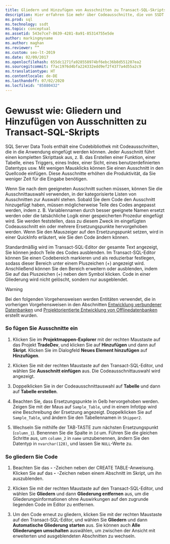 ```yaml
---
title: Gliedern und Hinzufügen von Ausschnitten zu Transact-SQL-Skripts
description: Hier erfahren Sie mehr über Codeausschnitte, die von SSDT bereitgestellt werden. Hier erfahren Sie, wie Sie Codeausschnitte in Anwendungen einfügen und wie Sie Code im Transact-SQL-Editor ausblenden und erweitern.
ms.prod: sql
ms.technology: ssdt
ms.topic: conceptual
ms.assetid: 543e7ce7-8639-4281-8a91-85314755e5de
author: markingmyname
ms.author: maghan
ms.reviewer: “”
ms.custom: seo-lt-2019
ms.date: 02/09/2017
ms.openlocfilehash: 655dc1271fa928558974bf6ebc36b8d551207ea2
ms.sourcegitcommit: f7ac1976d4bfa224332edd9ef2f4377a4d55a2c9
ms.translationtype: HT
ms.contentlocale: de-DE
ms.lasthandoff: 07/02/2020
ms.locfileid: "85880432"
---
```

# <a name="how-to-outline-and-add-snippets-to-transact-sql-script"></a>Gewusst wie: Gliedern und Hinzufügen von Ausschnitten zu Transact-SQL-Skripts

SQL Server Data Tools enthält eine Codebibliothek mit Codeausschnitten, die in die Anwendung eingefügt werden können. Jeder Ausschnitt führt einen kompletten Skripttask aus, z. B. das Erstellen einer Funktion, einer Tabelle, eines Triggers, eines Index, einer Sicht, eines benutzerdefinierten Datentyps usw. Mit wenigen Mausklicks können Sie einen Ausschnitt in den Quellcode einfügen. Diese Ausschnitte erhöhen die Produktivität, da Sie weniger Zeit für die Eingabe benötigen.  
  
Wenn Sie nach dem geeigneten Ausschnitt suchen müssen, können Sie die Ausschnittauswahl verwenden, in der kategorisierte Listen von Ausschnitten zur Auswahl stehen. Sobald Sie dem Code den Ausschnitt hinzugefügt haben, müssen möglicherweise Teile des Codes angepasst werden, indem z. B. Variablennamen durch besser geeignete Namen ersetzt werden oder die tatsächliche Logik einer gespeicherten Prozedur eingefügt wird. Sie werden feststellen, dass zu diesem Zweck im eingefügten Codeausschnitt ein oder mehrere Ersetzungspunkte hervorgehoben werden. Wenn Sie den Mauszeiger auf den Ersetzungspunkt setzen, wird in einer QuickInfo erläutert, wie Sie den Code ändern können.  
  
Standardmäßig wird im Transact\-SQL-Editor der gesamte Text angezeigt, Sie können jedoch Teile des Codes ausblenden. Im Transact\-SQL-Editor können Sie einen Codebereich markieren und als reduzierbar festlegen, sodass dieser Bereich unter einem Pluszeichen (+) angezeigt wird. Anschließend können Sie den Bereich erweitern oder ausblenden, indem Sie auf das Pluszeichen (+) neben dem Symbol klicken. Code in einer Gliederung wird nicht gelöscht, sondern nur ausgeblendet.  
  
> [!WARNING]  
> Bei den folgenden Vorgehensweisen werden Entitäten verwendet, die in vorherigen Vorgehensweisen in den Abschnitten [Entwicklung verbundener Datenbanken](../ssdt/connected-database-development.md) und [Projektorientierte Entwicklung von Offlinedatenbanken](../ssdt/project-oriented-offline-database-development.md) erstellt wurden.  
  
### <a name="to-insert-snippets"></a>So fügen Sie Ausschnitte ein  
  
1.  Klicken Sie im **Projektmappen-Explorer** mit der rechten Maustaste auf das Projekt **TradeDev**, und klicken Sie auf **Hinzufügen** und dann auf **Skript**. Klicken Sie im Dialogfeld **Neues Element hinzufügen** auf **Hinzufügen**.  
  
2.  Klicken Sie mit der rechten Maustaste auf den Transact\-SQL-Editor, und wählen Sie **Ausschnitt einfügen** aus. Die Codeausschnittauswahl wird angezeigt.  
  
3.  Doppelklicken Sie in der Codeausschnittauswahl auf **Tabelle** und dann auf **Tabelle erstellen**.  
  
4.  Beachten Sie, dass Ersetzungspunkte in Gelb hervorgehoben werden. Zeigen Sie mit der Maus auf `Sample_Table`, und in einem Infotipp wird eine Beschreibung der Ersetzung angezeigt. Doppelklicken Sie auf `Sample_Table`, und ändern Sie den Tabellennamen in `Shipper2`.  
  
5.  Wechseln Sie mithilfe der TAB-TASTE zum nächsten Ersetzungspunkt (`column_1`). Benennen Sie die Spalte in `Id` um. Führen Sie die gleichen Schritte aus, um `column_2` in `name` umzubenennen, ändern Sie den Datentyp in `nvarchar(128)`, und lassen Sie `NULL`-Werte zu.  
  
### <a name="to-outline-code"></a>So gliedern Sie Code  
  
1.  Beachten Sie das **-** -Zeichen neben der CREATE TABLE-Anweisung. Klicken Sie auf das **-** -Zeichen neben einem Abschnitt im Skript, um ihn auszublenden.  
  
2.  Klicken Sie mit der rechten Maustaste auf den Transact\-SQL-Editor, und wählen Sie **Gliedern** und dann **Gliederung entfernen** aus, um die Gliederungsinformationen ohne Auswirkungen auf den zugrunde liegenden Code im Editor zu entfernen.  
  
3.  Um den Code erneut zu gliedern, klicken Sie mit der rechten Maustaste auf den Transact\-SQL-Editor, und wählen Sie **Gliedern** und dann **Automatische Gliederung starten** aus. Sie können auch **Alle Gliederungen umschalten** auswählen, um zwischen der Ansicht mit erweiterten und ausgeblendeten Abschnitten zu wechseln.  
  
